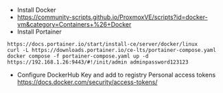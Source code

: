 - Install Docker 
- https://community-scripts.github.io/ProxmoxVE/scripts?id=docker-vm&category=Containers+%26+Docker
- Install Portainer

```
https://docs.portainer.io/start/install-ce/server/docker/linux 
curl -L https://downloads.portainer.io/ce-lts/portainer-compose.yaml docker compose -f portainer-compose.yaml up -d 
https://192.168.1.26:9443/#!/init/admin adminpassword123123
```
- Configure DockerHub Key and add to registry Personal access tokens https://docs.docker.com/security/access-tokens/
